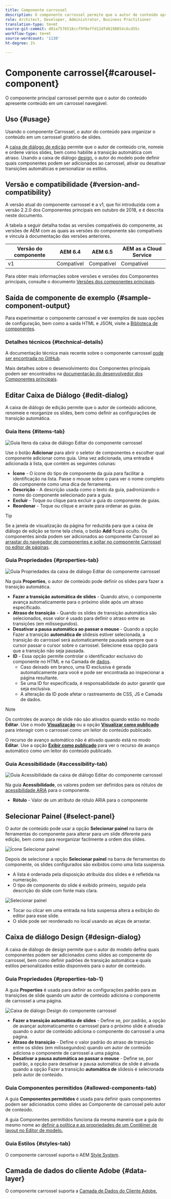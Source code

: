 ```yaml
---
title: Componente carrossel
description: O componente carrossel permite que o autor de conteúdo apresente conteúdo em um carrossel giratório.
role: Architect, Developer, Administrator, Business Practitioner
translation-type: tm+mt
source-git-commit: d01a7576518ccf9f0effd12dfd8198854c6cd55c
workflow-type: tm+mt
source-wordcount: '1130'
ht-degree: 1%

---
```



# Componente carrossel{#carousel-component}

O componente principal carrossel permite que o autor do conteúdo apresente conteúdo em um carrossel navegável.

## Uso {#usage}

Usando o componente Carrossel, o autor do conteúdo para organizar o conteúdo em um carrossel giratório de slides.

A [caixa de diálogo de edição](#edit-dialog) permite que o autor de conteúdo crie, nomeie e ordene vários slides, bem como habilite a transição automática com atraso. Usando a caixa de diálogo [design](#design-dialog), o autor do modelo pode definir quais componentes podem ser adicionados ao carrossel, ativar ou desativar transições automáticas e personalizar os estilos.

## Versão e compatibilidade {#version-and-compatibility}

A versão atual do componente carrossel é a v1, que foi introduzida com a versão 2.2.0 dos Componentes principais em outubro de 2018, e é descrita neste documento.

A tabela a seguir detalha todas as versões compatíveis do componente, as versões de AEM com as quais as versões do componente são compatíveis e vincula à documentação das versões anteriores.

| Versão do componente | AEM 6.4 | AEM 6.5 | AEM as a Cloud Service |
|--- |--- |--- |---|
| v1 | Compatível | Compatível | Compatível |

Para obter mais informações sobre versões e versões dos Componentes principais, consulte o documento [Versões dos componentes principais](/help/versions.md).

## Saída de componente de exemplo {#sample-component-output}

Para experimentar o componente carrossel e ver exemplos de suas opções de configuração, bem como a saída HTML e JSON, visite a [Biblioteca de componentes](https://adobe.com/go/aem_cmp_library_carousel).

### Detalhes técnicos {#technical-details}

A documentação técnica mais recente sobre o componente carrossel [pode ser encontrada no GitHub](https://adobe.com/go/aem_cmp_tech_carousel_v1).

Mais detalhes sobre o desenvolvimento dos Componentes principais podem ser encontrados na [documentação do desenvolvedor dos Componentes principais](/help/developing/overview.md).

## Editar Caixa de Diálogo {#edit-dialog}

A caixa de diálogo de edição permite que o autor de conteúdo adicione, renomeie e reorganize os slides, bem como definir as configurações de transição automática.

### Guia Itens {#items-tab}

![Guia Itens da caixa de diálogo Editar do componente carrossel](/help/assets/carousel-edit-items.png)

Use o botão **Adicionar** para abrir o seletor de componentes e escolher qual componente adicionar como guia. Uma vez adicionada, uma entrada é adicionada à lista, que contém as seguintes colunas:

* **Ícone**  - O ícone do tipo de componente da guia para facilitar a identificação na lista. Passe o mouse sobre o para ver o nome completo do componente como uma dica de ferramenta.
* **Descrição**  - A descrição usada como o texto da guia, padronizando o nome do componente selecionado para a guia.
* **Excluir**  - Toque ou clique para excluir a guia do componente de guias.
* **Reordenar**  - Toque ou clique e arraste para ordenar as guias.

>[!TIP]
>
>Se a janela de visualização da página for reduzida para que a caixa de diálogo de edição se torne tela cheia, o botão **Add** ficará oculto. Os componentes ainda podem ser adicionados ao componente Carrossel ao [arrastar do navegador de componentes e soltar no componente Carrossel no editor de páginas](https://docs.adobe.com/content/help/en/experience-manager-cloud-service/sites/authoring/fundamentals/editing-content.html#inserting-a-component-from-the-components-browser).

### Guia Propriedades {#properties-tab}

![Guia Propriedades da caixa de diálogo Editar do componente carrossel](/help/assets/carousel-edit-properties.png)

Na guia **Properties**, o autor de conteúdo pode definir os slides para fazer a transição automática.

* **Fazer a transição automática de slides**  - Quando ativo, o componente avança automaticamente para o próximo slide após um atraso especificado.
* **Atraso de transição**  - Quando os slides de transição automática são selecionados, esse valor é usado para definir o atraso entre as transições (em milissegundos).
* **Desativar a pausa automática ao passar o mouse**  - Quando a opção Fazer a transição  **automática de** slidesis estiver selecionada, a transição do carrossel será automaticamente pausada sempre que o cursor passar o cursor sobre o carrossel. Selecione essa opção para que a transição não seja pausada.
* **ID**  - Essa opção permite controlar o identificador exclusivo do componente no HTML e na Camada de  [dados](/help/developing/data-layer/overview.md).
   * Caso deixado em branco, uma ID exclusiva é gerada automaticamente para você e pode ser encontrada ao inspecionar a página resultante.
   * Se uma ID for especificada, é responsabilidade do autor garantir que seja exclusiva.
   * A alteração da ID pode afetar o rastreamento de CSS, JS e Camada de dados.

>[!NOTE]
>
>Os controles de avanço de slide não são ativados quando estão no modo **Editar**. Use o modo [**Visualização**](https://docs.adobe.com/content/help/en/experience-manager-cloud-service/sites/authoring/fundamentals/editing-content.html#preview-mode) ou a opção **[Visualizar como publicado](https://docs.adobe.com/content/help/en/experience-manager-cloud-service/sites/authoring/fundamentals/editing-content.html#view-as-published)** para interagir com o carrossel como um leitor do conteúdo publicado.
>
>O recurso de avanço automático não é ativado quando está no modo **Editar**. Use a opção **[Exibir como publicado](https://docs.adobe.com/content/help/en/experience-manager-cloud-service/sites/authoring/fundamentals/editing-content.html#view-as-published)** para ver o recurso de avanço automático como um leitor do conteúdo publicado.

### Guia Acessibilidade {#accessibility-tab}

![Guia Acessibilidade da caixa de diálogo Editar do componente carrossel](/help/assets/carousel-edit-accessibility.png)

Na guia **Acessibilidade**, os valores podem ser definidos para os rótulos de [acessibilidade ARIA](https://www.w3.org/WAI/standards-guidelines/aria/) para o componente.

* **Rótulo**  - Valor de um atributo de rótulo ARIA para o componente

## Selecionar Painel {#select-panel}

O autor de conteúdo pode usar a opção **Selecionar painel** na barra de ferramentas do componente para alterar para um slide diferente para edição, bem como para reorganizar facilmente a ordem dos slides.

![Ícone Selecionar painel](/help/assets/select-panel-icon.png)

Depois de selecionar a opção **Selecionar painel** na barra de ferramentas do componente, os slides configurados são exibidos como uma lista suspensa.

* A lista é ordenada pela disposição atribuída dos slides e é refletida na numeração.
* O tipo de componente do slide é exibido primeiro, seguido pela descrição do slide com fonte mais clara.

![Selecionar painel](/help/assets/select-panel-popover.png)

* Tocar ou clicar em uma entrada na lista suspensa altera a exibição do editor para esse slide.
* O slide pode ser reordenado no local usando as alças de arrastar.

## Caixa de diálogo Design {#design-dialog}

A caixa de diálogo de design permite que o autor do modelo defina quais componentes podem ser adicionados como slides ao componente do carrossel, bem como definir padrões de transição automática e quais estilos personalizados estão disponíveis para o autor de conteúdo.

### Guia Propriedades {#properties-tab-1}

A guia **Properties** é usada para definir as configurações padrão para as transições de slide quando um autor de conteúdo adiciona o componente de carrossel a uma página.

![Caixa de diálogo Design do componente carrossel](/help/assets/carousel-design.png)

* **Fazer a transição automática de slides**  - Define se, por padrão, a opção de avançar automaticamente o carrossel para o próximo slide é ativada quando o autor de conteúdo adiciona o componente do carrossel a uma página.
* **Atraso de transição**  - Define o valor padrão do atraso de transição entre os slides (em milissegundos) quando um autor de conteúdo adiciona o componente de carrossel a uma página.
* **Desativar a pausa automática ao passar o mouse**  - Define se, por padrão, a opção para desativar a pausa automática de slide é ativada quando a opção Fazer a transição  **automática de** slidesis é selecionada pelo autor de conteúdo.

### Guia Componentes permitidos {#allowed-components-tab}

A guia **Componentes permitidos** é usada para definir quais componentes podem ser adicionados como slides ao Componente de carrossel pelo autor de conteúdo.

A guia Componentes permitidos funciona da mesma maneira que a guia do mesmo nome ao [definir a política e as propriedades de um Contêiner de layout no Editor de modelo.](https://docs.adobe.com/content/help/en/experience-manager-cloud-service/sites/authoring/features/templates.html)

### Guia Estilos {#styles-tab}

O componente carrossel suporta o AEM [Style System](/help/get-started/authoring.md#component-styling).

## Camada de dados do cliente Adobe {#data-layer}

O componente carrossel suporta a [Camada de Dados do Cliente Adobe.](/help/developing/data-layer/overview.md)

